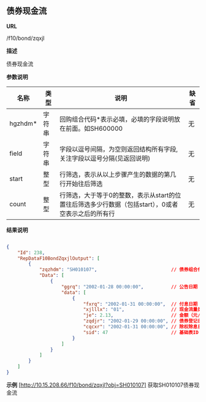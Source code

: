 
## 债券现金流    

**URL**

/f10/bond/zqxjl

**描述**

债券现金流    

**参数说明**

|名称|类型|说明|缺省|
| -------- | -------- | -------- | -------- |
|hgzhdm\*|字符串|回购组合代码\*表示必填，必填的字段说明放在前面。如SH600000|无|
|field|字符串|字段以逗号间隔，为空则返回结构所有字段,关注字段以逗号分隔(见返回说明)|无|
|start|整型|行筛选，表示从以上步骤产生的数据的第几行开始往后筛选|无|
|count|整型|行筛选，大于等于0的整数，表示从start的位置往后筛选多少行数据（包括start），0或者空表示之后的所有行|无|


**结果说明**

```json

{
	"Id": 238,
    "RepDataF10BondZqxjlOutput": [
        {
            "zqzhdm": "SH010107",							// 债券组合代码  varchar(15)
            "Data": [
                {
                    "ggrq": "2002-01-28 00:00:00",			// 公告日期  datetime
                    "data": [
                        {
                            "fxrq": "2002-01-31 00:00:00",	// 付息日期  datetime
                            "xjlllx": "01",					// 现金流量类型  varchar(2)
                            "je": 2.13,						// 金额（元/每百元）  numeric(19,4)
                            "zqdjr": "2002-01-29 00:00:00",	// 债券登记日  datetime  
                            "cqcxr": "2002-01-31 00:00:00",	// 除权除息日  datetime
                            "sid": 47						// 基础表ID  int  
                        }
                    ]
                }
        	]
    	}
	]
}
```

**示例**
[http://10.15.208.66/f10/bond/zqxjl?obj=SH010107]
获取SH010107债券现金流
